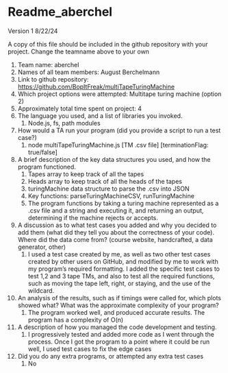 # Readme\_aberchel

Version 1 8/22/24

A copy of this file should be included in the github repository with your project. Change the teamname above to your own

1. Team name: aberchel  
2. Names of all team members: August Berchelmann  
3. Link to github repository: https://github.com/BopItFreak/multiTapeTuringMachine  
4. Which project options were attempted: Multitape turing machine (option 2\)  
5. Approximately total time spent on project: 4  
6. The language you used, and a list of libraries you invoked.  
   1. Node.js, fs, path modules  
7. How would a TA run your program (did you provide a script to run a test case?)  
   1. node multiTapeTuringMachine.js \[TM .csv file\] \[terminationFlag: true/false\]  
8. A brief description of the key data structures you used, and how the program functioned.  
   1. Tapes array to keep track of all the tapes  
   2. Heads array to keep track of all the heads of the tapes  
   3. turingMachine data structure to parse the .csv into JSON  
   4. Key functions: parseTuringMachineCSV, runTuringMachine  
   5. The program functions by taking a turing machine represented as a .csv file and a string and executing it, and returning an output, determining if the machine rejects or accepts.  
9. A discussion as to what test cases you added and why you decided to add them (what did they tell you about the correctness of your code). Where did the data come from? (course website, handcrafted, a data generator, other)  
   1. I used a test case created by me, as well as two other test cases created by other users on GitHub, and modified by me to work with my program’s required formatting. I added the specific test cases to test 1,2 and 3 tape TMs, and also to test all the required functions, such as moving the tape left, right, or staying, and the use of the wildcard.  
10. An analysis of the results, such as if timings were called for, which plots showed what? What was the approximate complexity of your program?  
    1. The program worked well, and produced accurate results. The program has a complexity of O(n)  
11. A description of how you managed the code development and testing.  
    1. I progressively tested and added more code as I went through the process. Once I got the program to a point where it could be run well, I used test cases to fix the edge cases  
12. Did you do any extra programs, or attempted any extra test cases  
    1. No

